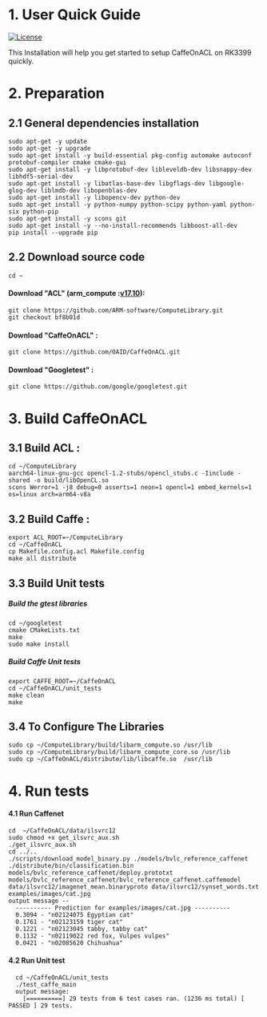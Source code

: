 # 1. User Quick Guide
[![License](https://img.shields.io/badge/license-BSD-blue.svg)](LICENSE)

This Installation will help you get started to setup CaffeOnACL on RK3399 quickly.

# 2. Preparation
## 2.1 General dependencies installation
	sudo apt-get -y update
	sodo apt-get -y upgrade
	sudo apt-get install -y build-essential pkg-config automake autoconf protobuf-compiler cmake cmake-gui
	sudo apt-get install -y libprotobuf-dev libleveldb-dev libsnappy-dev libhdf5-serial-dev
	sudo apt-get install -y libatlas-base-dev libgflags-dev libgoogle-glog-dev liblmdb-dev libopenblas-dev
	sudo apt-get install -y libopencv-dev python-dev
	sudo apt-get install -y python-numpy python-scipy python-yaml python-six python-pip
	sudo apt-get install -y scons git
	sudo apt-get install -y --no-install-recommends libboost-all-dev
	pip install --upgrade pip

## 2.2 Download source code

	cd ~

#### Download "ACL" (arm_compute :[v17.10](https://github.com/ARM-software/ComputeLibrary/tree/bf8b01dfbfdca124673ade33c5eac8f3748d7abd)):
	git clone https://github.com/ARM-software/ComputeLibrary.git
	git checkout bf8b01d
#### Download "CaffeOnACL" :
	git clone https://github.com/OAID/CaffeOnACL.git
#### Download "Googletest" :
	git clone https://github.com/google/googletest.git

# 3. Build CaffeOnACL
## 3.1 Build ACL :
	cd ~/ComputeLibrary
    aarch64-linux-gnu-gcc opencl-1.2-stubs/opencl_stubs.c -Iinclude -shared -o build/libOpenCL.so
	scons Werror=1 -j8 debug=0 asserts=1 neon=1 opencl=1 embed_kernels=1 os=linux arch=arm64-v8a

## 3.2 Build Caffe :
	export ACL_ROOT=~/ComputeLibrary
	cd ~/CaffeOnACL
	cp Makefile.config.acl Makefile.config
	make all distribute

## 3.3 Build Unit tests
##### Build the gtest libraries
	cd ~/googletest
	cmake CMakeLists.txt
	make
	sudo make install

##### Build Caffe Unit tests
	export CAFFE_ROOT=~/CaffeOnACL
	cd ~/CaffeOnACL/unit_tests
	make clean
	make

## 3.4 To Configure The Libraries

	sudo cp ~/ComputeLibrary/build/libarm_compute.so /usr/lib 
	sudo cp ~/ComputeLibrary/build/libarm_compute_core.so /usr/lib 
	sudo cp ~/CaffeOnACL/distribute/lib/libcaffe.so  /usr/lib

# 4. Run tests

#### 4.1 Run Caffenet
	cd  ~/CaffeOnACL/data/ilsvrc12
	sudo chmod +x get_ilsvrc_aux.sh
	./get_ilsvrc_aux.sh
	cd ../..
	./scripts/download_model_binary.py ./models/bvlc_reference_caffenet
	./distribute/bin/classification.bin models/bvlc_reference_caffenet/deploy.prototxt models/bvlc_reference_caffenet/bvlc_reference_caffenet.caffemodel data/ilsvrc12/imagenet_mean.binaryproto data/ilsvrc12/synset_words.txt examples/images/cat.jpg
	output message --
	  ---------- Prediction for examples/images/cat.jpg ----------
	  0.3094 - "n02124075 Egyptian cat"
	  0.1761 - "n02123159 tiger cat"
	  0.1221 - "n02123045 tabby, tabby cat"
	  0.1132 - "n02119022 red fox, Vulpes vulpes"
	  0.0421 - "n02085620 Chihuahua"

#### 4.2 Run Unit test
	  cd ~/CaffeOnACL/unit_tests
	  ./test_caffe_main
	  output message:
	    [==========] 29 tests from 6 test cases ran. (1236 ms total) [ PASSED ] 29 tests.
